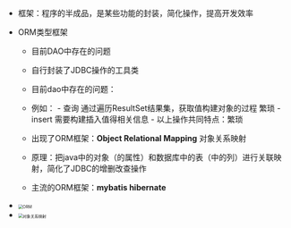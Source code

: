 - 框架：程序的半成品，是某些功能的封装，简化操作，提高开发效率

- ORM类型框架

  - 目前DAO中存在的问题

  - 自行封装了JDBC操作的工具类

  -  目前dao中存在的问题：

    -    例如：
      - 查询  通过遍历ResultSet结果集，获取值构建对象的过程 繁琐
      -  insert  需要构建插入值得相关信息 
      - 以上操作共同特点：繁琐

  - 出现了ORM框架：**Object Relational  Mapping**  对象关系映射

  - 原理：把java中的对象（的属性）和数据库中的表（中的列）进行关联映射，简化了JDBC的增删改查操作

  - 主流的ORM框架：**mybatis  hibernate**

    

- <img src="/Users/xuelin/Documents/Repositories/JavaFrameworks/notes/img/ORM-3139561.png" alt="ORM" style="zoom:50%;" />

- <img src="/Users/xuelin/Documents/Repositories/JavaFrameworks/notes/img/对象关系映射.png" alt="对象关系映射" style="zoom:50%;" />